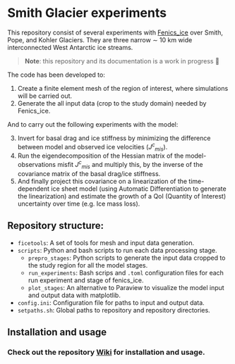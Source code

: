 # Smith Glacier experiments

This repository consist of several experiments with [Fenics_ice](https://github.com/EdiGlacUQ/fenics_ice) over Smith, Pope, and Kohler Glaciers. They are three narrow ∼ 10 km wide interconnected West Antarctic ice streams.

> **Note**: this repository and its documentation is a work in progress :construction_worker: 

The code has been developed to: 

1. Create a finite element mesh of the region of interest, where simulations will be carried out.
2. Generate the all input data (crop to the study domain) needed by Fenics_ice.

And to carry out the following experiments with the model:

3. Invert for basal drag and ice stiffness by minimizing the difference between model and observed ice velocities (*J<sup>c</sup><sub>mis</sub>*).
4. Run the eigendecomposition of the Hessian matrix of the model-observations misfit *J<sup>c</sup><sub>mis</sub>* and multiply this, by the inverse of the covariance matrix of the basal drag/ice stiffness. 
5. And finally project this covariance on a linearization of the time-dependent ice sheet model (using Automatic Differentiation to generate the linearization) and estimate the growth of a QoI (Quantity of Interest) uncertainty over time (e.g. Ice mass loss).

Repository structure:
---------------------

- `ficetools`: A set of tools for mesh and input data generation.
- `scripts`: Python and bash scripts to run each data processing stage.
   - `prepro_stages`: Python scripts to generate the input data cropped to the study region for all the model stages.
   - `run_experiments`: Bash scrips and `.toml` configuration files for each run experiment and stage of fenics_ice.
   - `plot_stages`: An alternative to Paraview to visualize the model input and output data with matplotlib.
- `config.ini`: Configuration file for paths to input and output data.
- `setpaths.sh`: Global paths to repository and repository directories.

Installation and usage
----------------------

### Check out the repository [Wiki](https://github.com/bearecinos/smith_glacier/wiki#welcome-to-the-documentation-website-for-smith_glacier) for installation and usage.
